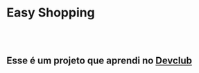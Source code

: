<h1> Easy Shopping</h1>
<br>
<br>
<h2>Esse é um projeto que aprendi no <a href="https://rodolfomori.com.br/devclub">Devclub</a></h2>
